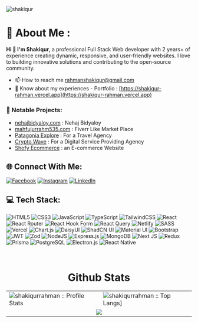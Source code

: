 <p align="left"><img src="https://komarev.com/ghpvc/?username=shakiqurrahman&color=fe428e" alt="shakiqur" /></p>

# 💫 About Me :
<p><b>Hi 👋 I'm Shakiqur,</b> a professional Full Stack Web developer with 2 years+ of experience creating dynamic, responsive, and user-friendly websites. I love to building innovative solutions and contributing to the open-source community.</p>

- 📫 How to reach me rahmanshakiqur@gmail.com
- 📄 Know about my experiences - Portfolio : [https://shakiqur-rahman.vercel.app](https://shakiqur-rahman.vercel.app)


### 🚀 Notable Projects:
- [nehajbidyaloy.com](https://nehajbidyaloy.com) : Nehaj Bidyaloy 
- [mahfujurrahm535.com](https://mahfujurrahm535.com/) : Fiverr Like Market Place
- [Patagonia Explore](https://patagoniaexplore.com/) : For a Travel Agency
- [Crypto Wave](https://crypto-wave-agency.netlify.app/) : For a Digital Service Providing Agency
- [Shofy Ecommerce](https://shofy-ecommerce.netlify.app/) : an E-commerce Website



## 🌐 Connect With Me:
[![Facebook](https://img.shields.io/badge/Facebook-%231877F2.svg?logo=Facebook&logoColor=white)](https://facebook.com/shakqur.rahmankayum) [![Instagram](https://img.shields.io/badge/Instagram-%23E4405F.svg?logo=Instagram&logoColor=white)](https://instagram.com/retro_phile__) [![LinkedIn](https://img.shields.io/badge/LinkedIn-%230077B5.svg?logo=linkedin&logoColor=white)](https://linkedin.com/in/shakiqurrahman) 

## 💻 Tech Stack:
![HTML5](https://img.shields.io/badge/html5-%23E34F26.svg?style=for-the-badge&logo=html5&logoColor=white) ![CSS3](https://img.shields.io/badge/css3-%231572B6.svg?style=for-the-badge&logo=css3&logoColor=white) ![JavaScript](https://img.shields.io/badge/javascript-%23323330.svg?style=for-the-badge&logo=javascript&logoColor=%23F7DF1E) ![TypeScript](https://img.shields.io/badge/typescript-%23007ACC.svg?style=for-the-badge&logo=typescript&logoColor=white) ![TailwindCSS](https://img.shields.io/badge/tailwindcss-%2338B2AC.svg?style=for-the-badge&logo=tailwind-css&logoColor=white) ![React](https://img.shields.io/badge/react-%2320232a.svg?style=for-the-badge&logo=react&logoColor=%2361DAFB) ![React Router](https://img.shields.io/badge/React_Router-CA4245?style=for-the-badge&logo=react-router&logoColor=white) ![React Hook Form](https://img.shields.io/badge/React%20Hook%20Form-%23EC5990.svg?style=for-the-badge&logo=reacthookform&logoColor=white) ![React Query](https://img.shields.io/badge/-React%20Query-FF4154?style=for-the-badge&logo=react%20query&logoColor=white) ![Netlify](https://img.shields.io/badge/netlify-%23000000.svg?style=for-the-badge&logo=netlify&logoColor=#00C7B7) ![SASS](https://img.shields.io/badge/SASS-hotpink.svg?style=for-the-badge&logo=SASS&logoColor=white) ![Vercel](https://img.shields.io/badge/vercel-%23000000.svg?style=for-the-badge&logo=vercel&logoColor=white) ![Chart.js](https://img.shields.io/badge/Chart.js-FF6384?style=for-the-badge&logo=chartdotjs&logoColor=white)
 ![DaisyUI](https://img.shields.io/badge/daisyui-5A0EF8?style=for-the-badge&logo=daisyui&logoColor=white) ![ShadCN UI](https://img.shields.io/badge/ShadCN_UI-000000?style=for-the-badge&logo=none&logoColor=white)
![Material UI](https://img.shields.io/badge/Material_UI-007FFF?style=for-the-badge&logo=mui&logoColor=white)
 ![Bootstrap](https://img.shields.io/badge/bootstrap-%238511FA.svg?style=for-the-badge&logo=bootstrap&logoColor=white) ![JWT](https://img.shields.io/badge/JWT-black?style=for-the-badge&logo=JSON%20web%20tokens) ![Zod](https://img.shields.io/badge/Zod-3c1e5f?style=for-the-badge&logo=Zod&logoColor=white)
 ![NodeJS](https://img.shields.io/badge/node.js-6DA55F?style=for-the-badge&logo=node.js&logoColor=white) ![Express.js](https://img.shields.io/badge/express.js-%23404d59.svg?style=for-the-badge&logo=express&logoColor=%2361DAFB) ![MongoDB](https://img.shields.io/badge/MongoDB-%234ea94b.svg?style=for-the-badge&logo=mongodb&logoColor=white) ![Next JS](https://img.shields.io/badge/Next-black?style=for-the-badge&logo=next.js&logoColor=white) ![Redux](https://img.shields.io/badge/redux-%23593d88.svg?style=for-the-badge&logo=redux&logoColor=white) ![Prisma](https://img.shields.io/badge/prisma-2D3748?style=for-the-badge&logo=prisma&logoColor=white)
![PostgreSQL](https://img.shields.io/badge/postgresql-%23316192.svg?style=for-the-badge&logo=postgresql&logoColor=white)
![Electron.js](https://img.shields.io/badge/Electron-2C2E3B?style=for-the-badge&logo=electron&logoColor=9FEAF9)
![React Native](https://img.shields.io/badge/React_Native-20232A?style=for-the-badge&logo=react&logoColor=61DAFB)


<br />

<p align="center">
<table align="center">
  <h1 align="center">Github Stats</h1>
  <tr>
    <td colspan="1"><img alt="shakiqurrahman :: Profile Stats"
        src="https://github-readme-stats.vercel.app/api?username=Shakiqurrahman&theme=radical&hide_border=true&include_all_commits=true&count_private=true" />
    </td>
    <td colspan="2"><img alt="shakiqurrahman :: Top Langs]"
        src="https://github-readme-stats.vercel.app/api/top-langs/?username=Shakiqurrahman&theme=radical&hide_border=true&include_all_commits=true&count_private=true&layout=compact">
    </td>
  </tr>
  <tr>
    <td colspan="3" align="center">
<!--     <img src="https://streak-stats.demolab.com?user=shakiqurrahman&theme=radical&include_all_commits=true&count_private=true&" /> -->
    <img src="https://streak-stats.demolab.com?user=shakiqurrahman&theme=radical&hide_border=true&include_all_commits=true&count_private=true" />
    </td>
  </tr>
</table>
</p>

